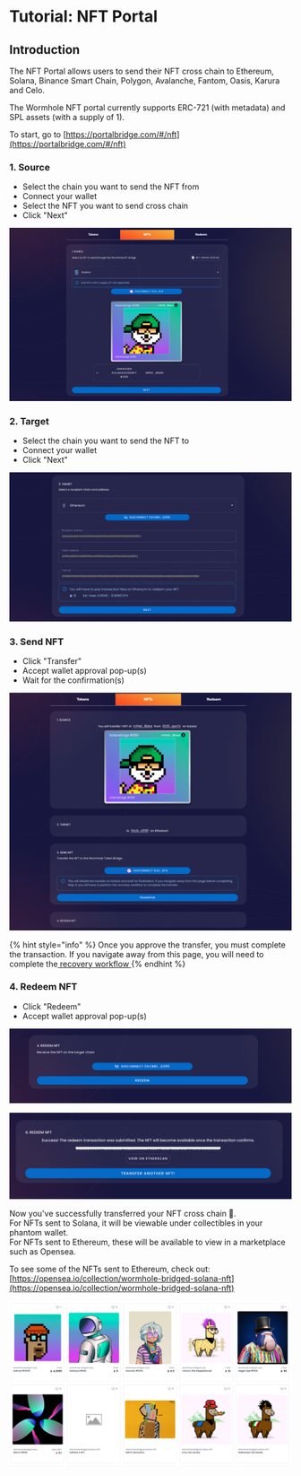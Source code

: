 # Tutorial: NFT Portal

## Introduction

The NFT Portal allows users to send their NFT cross chain to Ethereum, Solana, Binance Smart Chain, Polygon, Avalanche, Fantom, Oasis, Karura and Celo.&#x20;

The Wormhole NFT portal currently supports ERC-721 (with metadata) and SPL assets (with a supply of 1).&#x20;

To start, go to [https://portalbridge.com/#/nft](https://portalbridge.com/#/nft)

### 1. Source&#x20;

* Select the chain you want to send the NFT from
* Connect your wallet
* Select the NFT you want to send cross chain&#x20;
* Click "Next"

![](<../.gitbook/assets/archive/Screen Shot 2022-05-20 at 4.32.56 pm.png>)

### 2. Target

* Select the chain you want to send the NFT to&#x20;
* Connect your wallet
* Click "Next"

![](<../.gitbook/assets/archive/Screen Shot 2022-05-20 at 4.50.20 pm.png>)

### 3. Send NFT

* Click "Transfer"
* Accept wallet approval pop-up(s)
* Wait for the confirmation(s)

![](<../.gitbook/assets/archive/Screen Shot 2022-05-20 at 4.53.25 pm (1).png>)

{% hint style="info" %}
Once you approve the transfer, you must complete the transaction. If you navigate away from this page, you will need to complete the[ recovery workflow ](tutorial-recovery-workflow.md#redeem-workflow)
{% endhint %}

### 4. Redeem NFT

* Click "Redeem"
* Accept wallet approval pop-up(s)

![](../.gitbook/assets/archive/redeem-screenshot.png)

![](<../.gitbook/assets/archive/Screen Shot 2022-05-20 at 5.00.23 pm.png>)



Now you've successfully transferred your NFT cross chain 🎉. \
For NFTs sent to Solana, it will be viewable under collectibles in your phantom wallet. \
For NFTs sent to Ethereum, these will be available to view in a marketplace such as Opensea.&#x20;

To see some of the NFTs sent to Ethereum, check out: [https://opensea.io/collection/wormhole-bridged-solana-nft](https://opensea.io/collection/wormhole-bridged-solana-nft)

![](<../.gitbook/assets/archive/Screen Shot 2021-09-23 at 2.02.35 am.png>)
